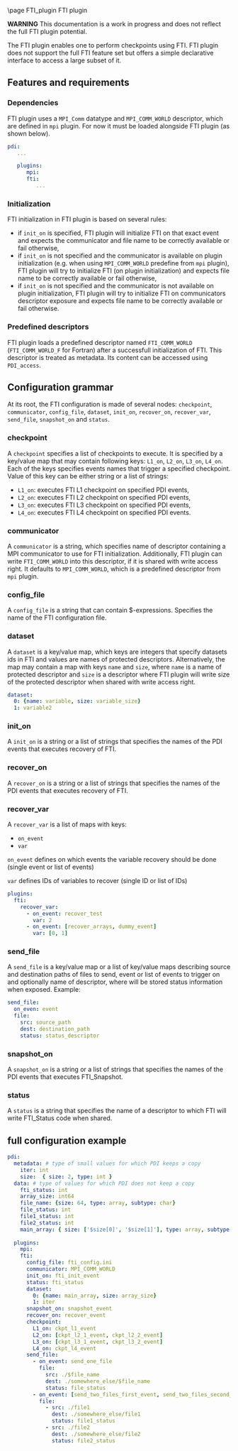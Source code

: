 \page FTI_plugin FTI plugin

**WARNING** This documentation is a work in progress and does not 
reflect the full FTI plugin potential.

The FTI plugin enables one to perform checkpoints using FTI.
FTI plugin does not support the full FTI feature set but offers a simple
declarative interface to access a large subset of it.

## Features and requirements

### Dependencies

FTI plugin uses a `MPI_Comm` datatype and `MPI_COMM_WORLD` descriptor, 
which are defined in `mpi` plugin.
For now it must be loaded alongside FTI plugin (as shown below).

```yaml
pdi:
   ...

   plugins:
      mpi:
      fti:
         ...
```

### Initialization

FTI initialization in FTI plugin is based on several rules:
* if `init_on` is specified, FTI plugin will initialize FTI
  on that exact event and expects the communicator and file name
  to be correctly available or fail otherwise,
* if `init_on` is not specified and the communicator is available
  on plugin initialization (e.g. when using `MPI_COMM_WORLD`
  predefine from `mpi` plugin), FTI plugin will try to initialize
  FTI (on plugin initialization) and expects file name
  to be correctly available or fail otherwise,
* if `init_on` is not specified and the communicator is not
  available on plugin initialization, FTI plugin will try 
  to initialize FTI on communicators descriptor exposure and expects
  file name to be correctly available or fail otherwise.

### Predefined descriptors

FTI plugin loads a predefined descriptor named `FTI_COMM_WORLD` 
(`FTI_COMM_WORLD_F` for Fortran) after a successfull initialization 
of FTI. This descriptor is treated as metadata. Its content can 
be accessed using `PDI_access`.

## Configuration grammar

At its root, the FTI configuration is made of several nodes:
`checkpoint`, `communicator`, `config_file`, `dataset`, `init_on`,
`recover_on`, `recover_var`, `send_file`, `snapshot_on` and `status`.

### checkpoint

A `checkpoint` specifies a list of checkpoints to execute.
It is specified by a key/value map that may contain following keys:
`L1_on`, `L2_on`, `L3_on`, `L4_on`.
Each of the keys specifies events names that trigger a specified checkpoint.
Value of this key can be either string or a list of strings:
* `L1_on`: executes FTI L1 checkpoint on specified PDI events,
* `L2_on`: executes FTI L2 checkpoint on specified PDI events,
* `L3_on`: executes FTI L3 checkpoint on specified PDI events,
* `L4_on`: executes FTI L4 checkpoint on specified PDI events.

### communicator

A `communicator` is a string, which specifies name of descriptor containing 
a MPI communicator to use for FTI initialization. Additionally, FTI plugin can
write `FTI_COMM_WORLD` into this descriptor, if it is shared with write access right.
It defaults to `MPI_COMM_WORLD`, which is a predefined descriptor from `mpi` plugin.

### config_file

A `config_file` is a string that can contain $-expressions. 
Specifies the name of the FTI configuration file.

### dataset

A `dataset` is a key/value map, which keys are integers that specify
datasets ids in FTI and values are names of protected descriptors.
Alternatively, the map may contain a map with keys `name` and `size`,
where `name` is a name of protected descriptor and `size` is a descriptor
where FTI plugin will write size of the protected descriptor when shared 
with write access right.

```yaml
dataset:
  0: {name: variable, size: variable_size}
  1: variable2
```

### init_on

A `init_on` is a string or a list of strings that specifies the names 
of the PDI events that executes recovery of FTI.

### recover_on

A `recover_on` is a string or a list of strings that specifies the names 
of the PDI events that executes recovery of FTI.

### recover_var

A `recover_var` is a list of maps with keys:
- `on_event`
- `var`

`on_event` defines on which events the variable recovery should be done (single event or list of events)

`var` defines IDs of variables to recover (single ID or list of IDs)

```yaml
plugins:
  fti:
    recover_var:
      - on_event: recover_test
        var: 2
      - on_event: [recover_arrays, dummy_event]
        var: [0, 1]
```

### send_file

A `send_file` is a key/value map or a list of key/value maps 
describing source and destination paths of files to send, 
event or list of events to trigger on and optionally name of descriptor, 
where will be stored status information when exposed.
Example:
```yaml
send_file:
  on_even: event
  file:
    src: source_path
    dest: destination_path
    status: status_descriptor
```

### snapshot_on

A `snapshot_on` is a string or a list of strings that specifies the names 
of the PDI events that executes FTI_Snapshot.

### status

A `status` is a string that specifies the name of a descriptor to which FTI
will write FTI_Status code when shared.

## full configuration example

```yaml
pdi:
  metadata: # type of small values for which PDI keeps a copy
    iter: int
    size:  { size: 2, type: int }
  data: # type of values for which PDI does not keep a copy
    fti_status: int
    array_size: int64
    file_name: {size: 64, type: array, subtype: char}
    file_status: int
    file1_status: int
    file2_status: int
    main_array: { size: ['$size[0]', '$size[1]'], type: array, subtype: double }
  
  plugins:
    mpi:
    fti:
      config_file: fti_config.ini
      communicator: MPI_COMM_WORLD
      init_on: fti_init_event
      status: fti_status
      dataset:
        0: {name: main_array, size: array_size}
        1: iter
      snapshot_on: snapshot_event
      recover_on: recover_event
      checkpoint:
        L1_on: ckpt_l1_event
        L2_on: [ckpt_l2_1_event, ckpt_l2_2_event]
        L3_on: [ckpt_l3_1_event, ckpt_l3_2_event]
        L4_on: ckpt_l4_event
      send_file:
        - on_event: send_one_file
          file:
            src: ./$file_name
            dest: ./somewhere_else/$file_name
            status: file_status
        - on_event: [send_two_files_first_event, send_two_files_second_event]
          file:
            - src: ./file1
              dest: ./somewhere_else/file1
              status: file1_status
            - src: ./file2
              dest: ./somewhere_else/file2
              status: file2_status
```
